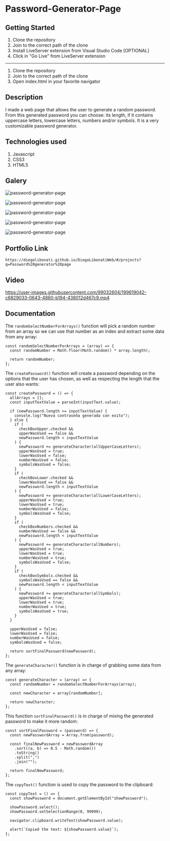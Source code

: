 # Password-Generator-Page

## Getting Started

1. Clone the repository
2. Join to the correct path of the clone
3. Install LiveServer extension from Visual Studio Code [OPTIONAL]
4. Click in "Go Live" from LiveServer extension

---

1. Clone the repository
2. Join to the correct path of the clone
3. Open index.html in your favorite navigator

## Description

I made a web page that allows the user to generate a random password. From this generated password you can choose: its length, if it contains uppercase letters, lowercase letters, numbers and/or symbols. It is a very customizable password generator.

## Technologies used

1. Javascript
2. CSS3
3. HTML5

## Galery

![password-generator-page](https://raw.githubusercontent.com/DiegoLibonati/DiegoLibonatiWeb/main/data/projects/Javascript/Imagenes/password-0.jpg)

![password-generator-page](https://raw.githubusercontent.com/DiegoLibonati/DiegoLibonatiWeb/main/data/projects/Javascript/Imagenes/password-1.jpg)

![password-generator-page](https://raw.githubusercontent.com/DiegoLibonati/DiegoLibonatiWeb/main/data/projects/Javascript/Imagenes/password-2.jpg)

![password-generator-page](https://raw.githubusercontent.com/DiegoLibonati/DiegoLibonatiWeb/main/data/projects/Javascript/Imagenes/password-3.jpg)

![password-generator-page](https://raw.githubusercontent.com/DiegoLibonati/DiegoLibonatiWeb/main/data/projects/Javascript/Imagenes/password-4.jpg)

## Portfolio Link

`https://diegolibonati.github.io/DiegoLibonatiWeb/#/projects?q=Password%20generator%20page`

## Video

https://user-images.githubusercontent.com/99032604/199619042-c6829033-0643-4860-b194-438012d467c9.mp4

## Documentation

The `randomSelectNumberForArrays()` function will pick a random number from an array so we can use that number as an index and extract some data from any array:

```
const randomSelectNumberForArrays = (array) => {
  const randomNumber = Math.floor(Math.random() * array.length);

  return randomNumber;
};
```

The `createPassword()` function will create a password depending on the options that the user has chosen, as well as respecting the length that the user also wants:

```
const createPassword = () => {
  allArrays = [];
  const inputTextValue = parseInt(inputText.value);

  if (newPassword.length >= inputTextValue) {
    console.log("Nueva contraseña generada con exito");
  } else {
    if (
      checkBoxUpper.checked &&
      upperWasUsed == false &&
      newPassword.length < inputTextValue
    ) {
      newPassword += generateCharacter(allUpperCaseLetters);
      upperWasUsed = true;
      lowerWasUsed = false;
      numberWasUsed = false;
      symbolsWasUsed = false;
    }
    if (
      checkBoxLower.checked &&
      lowerWasUsed == false &&
      newPassword.length < inputTextValue
    ) {
      newPassword += generateCharacter(allLowerCaseLetters);
      upperWasUsed = true;
      lowerWasUsed = true;
      numberWasUsed = false;
      symbolsWasUsed = false;
    }
    if (
      checkBoxNumbers.checked &&
      numberWasUsed == false &&
      newPassword.length < inputTextValue
    ) {
      newPassword += generateCharacter(allNumbers);
      upperWasUsed = true;
      lowerWasUsed = true;
      numberWasUsed = true;
      symbolsWasUsed = false;
    }
    if (
      checkBoxSymbols.checked &&
      symbolsWasUsed == false &&
      newPassword.length < inputTextValue
    ) {
      newPassword += generateCharacter(allSymbols);
      upperWasUsed = true;
      lowerWasUsed = true;
      numberWasUsed = true;
      symbolsWasUsed = true;
    }
  }

  upperWasUsed = false;
  lowerWasUsed = false;
  numberWasUsed = false;
  symbolsWasUsed = false;

  return sortFinalPassword(newPassword);
};
```

The `generateCharacter()` function is in charge of grabbing some data from any array:

```
const generateCharacter = (array) => {
  const randomNumber = randomSelectNumberForArrays(array);

  const newCharacter = array[randomNumber];

  return newCharacter;
};
```

This function `sortFinalPassword()` is in charge of mixing the generated password to make it more random:

```
const sortFinalPassword = (password) => {
  const newPasswordArray = Array.from(password);

  const finalNewPassword = newPasswordArray
    .sort((a, b) => 0.5 - Math.random())
    .toString()
    .split(",")
    .join("");

  return finalNewPassword;
};
```

The `copyText()` function is used to copy the password to the clipboard:

```
const copyText = () => {
  const showPassword = document.getElementById("showPassword");

  showPassword.select();
  showPassword.setSelectionRange(0, 99999);

  navigator.clipboard.writeText(showPassword.value);

  alert(`Copied the text: ${showPassword.value}`);
};
```
